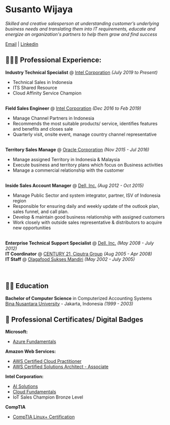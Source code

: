 # Susanto Wijaya
_Skilled and creative salesperson at understanding customer’s underlying business needs and translating them into IT requirements, educate and energize an organization's partners to help them grow and find success_ <br>

[Email](mailto:susanto.huang@gmail.com) | [Linkedin](http://linkedin.com/in/stow)

## 👩🏼‍💻 Professional Experience: 

**Industry Technical Specialist** @ [Intel Corporation](http://www.intel.co.id)  _(July 2019 to Present)_<br>
- Technical Sales in Indonesia
- ITS Shared Resource
- Cloud Affinity Service Champion
<br><br>

**Field Sales Engineer** @ [Intel Corporation](http://www.intel.co.id)  _(Dec 2016 to Feb 2019)_<br>
- Manage Channel Partners in Indonesia
- Recommends the most suitable products/ service, identifies features and benefits and closes sale
- Quarterly visit, onsite event, manage country channel representative
<br><br> 

**Territory Sales Manage** @ [Oracle Corporation](http://www.oracle.com) _(Nov 2015 - Jul 2016)_<br>
- Manage assigned Territory in Indonesia & Malaysia
- Execute business and territory plans which focus on Business activities 
- Manage a commercial relationship with the customer
<br><br>

**Inside Sales Account Manager** @ [Dell, Inc.](http://www.dell.com) _(Aug 2012 - Oct 2015)_<br>
- Manage Public Sector and system integrator, partner, ISV of Indonesia region
- Responsible for ensuring daily and weekly update of the outlook plan, sales funnel, and call plan. 
- Develop & maintain good business relationship with assigned customers 
- Work closely with outside sales representative & distributors to acquire new opportunities
<br><br>

**Enterprise Technical Support Specialist** @ [Dell, Inc.](http://www.dell.com) _(May 2008 - July 2012)_<br> 
**IT Coordinator** @ [CENTURY 21, Ciputra Group](http://www.century21.co.id) _(Aug 2005 - Apr 2008)_<br> 
**IT Staff** @ [Olagafood Sukses Mandiri](http://www.olagafood.co.id) _(May 2002 - July 2005)_<br> 
<br><br>

## 👨‍🎓 Education
**Bachelor of Computer Science** in Computerized Accounting Systems<br>
[Bina Nusantara University](http://www.binus.ac.id) - Jakarta, Indonesia _(1999 - 2003)_

## 📛 Professional Certificates/ Digital Badges
**Microsoft:**
- [Azure Fundamentals](https://www.credly.com/badges/377df704-6e6d-404a-a225-88363eb1a77d?source=linked_in_profile)<br>

**Amazon Web Services:**
- [AWS Certified Cloud Practitioner](https://www.credly.com/badges/a51d33ad-3d3b-470e-b8f9-b1290f102e4a/linked_in_profile)<br>
- [AWS Certified Solutions Architect - Associate](https://www.credly.com/badges/d802743a-dff3-4f8d-ad5c-5d37fb27ae0a?source=linked_in_profile)<br>
  
**Intel Corporation:**
- [AI Solutions](https://www.credly.com/badges/e5f46faa-5121-4593-9f54-d0bc94e007d1/linked_in_profile)<br>
- [Cloud Fundamentals](https://www.credly.com/badges/cc80780a-47b4-43d9-89a0-d8077cef8ca8?source=linked_in_profile)<br>
- IoT Sales Champion Bronze Level<br>

**CompTIA**
- [CompTIA Linux+ Certification](https://www.credly.com/badges/1c8aedd1-7dcb-47c7-a5cc-a6ec41af7bee/linked_in_profile)<br>
